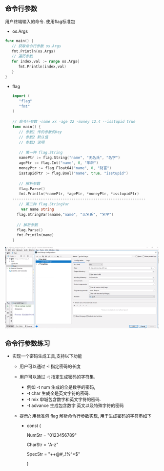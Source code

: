 ## 命令行参数

用户终端输入的命令. 使用flag标准包



- os.Args

```go
func main() {
   // 获取命令行参数 os.Args
   fmt.Println(os.Args)
   // 遍历参数
   for index,val := range os.Args{
      fmt.Println(index,val)
   }
}
```



- flag

  ```go
  import (
     "flag"
     "fmt"
  )
  
  // 命令行参数 -name xx -age 22 -money 12.4 --isstupid true
  func main() {
     // 参数1 传的参数的key
     // 参数2 默认值
     // 参数3 说明
     
     // 第一种 flag.String
     namePtr := flag.String("name", "无名氏", "名字")
     agePtr := flag.Int("name", 0, "年龄")
     moneyPtr := flag.Float64("name", 0, "财富")
     isstupidPtr := flag.Bool("name", true, "isstupid")
  
     // 解析参数
     flag.Parse()
     fmt.Println(*namePtr, *agePtr, *moneyPtr, *isstupidPtr)
  -------------------------------------------------------------
     // 第二种 flag.StringVar
      var name string
  	flag.StringVar(&name,"name", "无名氏", "名字")
  
  	// 解析参数
  	flag.Parse()
  	fmt.Println(name)
  }
  ```

  

![1586942918919](assets/1586942918919.png)





## 命令行参数练习

- 实现一个密码生成工具,支持以下功能

  - 用户可以通过 -l 指定密码的长度

  - 用户可以通过 -t 指定生成密码的字符集. 

    - 例如 -t num 生成的全是数字的密码, 
    - -t char 生成全是英文字符的密码. 
    - -t mix 申城包含数字和英文字符的密码. 
    - -t advance 生成包含数字 英文以及特殊字符的密码

  - 提示/: 用标准包 flag 解析命令行参数实现, 用于生成密码的字符串如下

    - const  (

      NumStr = "0123456789"

      CharStr = "A-z"

      SpecStr = "++@#,.[]()!%^*$"

      )

  
